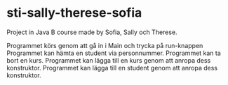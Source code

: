 # sti-sally-therese-sofia
Project in Java B course made by Sofia, Sally och Therese.

Programmet körs genom att gå in i Main och trycka på run-knappen
Programmet kan hämta en student via personnummer.
Programmet kan ta bort en kurs.
Programmet kan lägga till en kurs genom att anropa dess konstruktor.
Programmet kan lägga till en student genom att anropa dess konstruktor.

